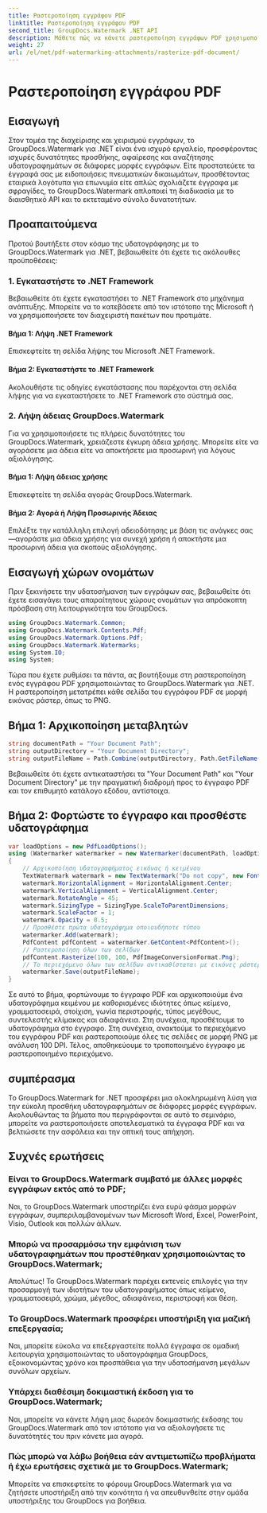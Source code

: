 ```yaml
---
title: Ραστεροποίηση εγγράφου PDF
linktitle: Ραστεροποίηση εγγράφου PDF
second_title: GroupDocs.Watermark .NET API
description: Μάθετε πώς να κάνετε ραστεροποίηση εγγράφων PDF χρησιμοποιώντας το GroupDocs.Watermark για .NET. Βελτιώστε την ασφάλεια των εγγράφων και την οπτική απήχηση χωρίς κόπο.
weight: 27
url: /el/net/pdf-watermarking-attachments/rasterize-pdf-document/
---
```


# Ραστεροποίηση εγγράφου PDF

## Εισαγωγή
Στον τομέα της διαχείρισης και χειρισμού εγγράφων, το GroupDocs.Watermark για .NET είναι ένα ισχυρό εργαλείο, προσφέροντας ισχυρές δυνατότητες προσθήκης, αφαίρεσης και αναζήτησης υδατογραφημάτων σε διάφορες μορφές εγγράφων. Είτε προστατεύετε τα έγγραφά σας με ειδοποιήσεις πνευματικών δικαιωμάτων, προσθέτοντας εταιρικά λογότυπα για επωνυμία είτε απλώς σχολιάζετε έγγραφα με σφραγίδες, το GroupDocs.Watermark απλοποιεί τη διαδικασία με το διαισθητικό API και το εκτεταμένο σύνολο δυνατοτήτων.
## Προαπαιτούμενα
Προτού βουτήξετε στον κόσμο της υδατογράφησης με το GroupDocs.Watermark για .NET, βεβαιωθείτε ότι έχετε τις ακόλουθες προϋποθέσεις:
### 1. Εγκαταστήστε το .NET Framework
Βεβαιωθείτε ότι έχετε εγκαταστήσει το .NET Framework στο μηχάνημα ανάπτυξης. Μπορείτε να το κατεβάσετε από τον ιστότοπο της Microsoft ή να χρησιμοποιήσετε τον διαχειριστή πακέτων που προτιμάτε.
#### Βήμα 1: Λήψη .NET Framework
Επισκεφτείτε τη σελίδα λήψης του Microsoft .NET Framework.
#### Βήμα 2: Εγκαταστήστε το .NET Framework
Ακολουθήστε τις οδηγίες εγκατάστασης που παρέχονται στη σελίδα λήψης για να εγκαταστήσετε το .NET Framework στο σύστημά σας.
### 2. Λήψη άδειας GroupDocs.Watermark
Για να χρησιμοποιήσετε τις πλήρεις δυνατότητες του GroupDocs.Watermark, χρειάζεστε έγκυρη άδεια χρήσης. Μπορείτε είτε να αγοράσετε μια άδεια είτε να αποκτήσετε μια προσωρινή για λόγους αξιολόγησης.
#### Βήμα 1: Λήψη άδειας χρήσης
Επισκεφτείτε τη σελίδα αγοράς GroupDocs.Watermark.
#### Βήμα 2: Αγορά ή Λήψη Προσωρινής Άδειας
Επιλέξτε την κατάλληλη επιλογή αδειοδότησης με βάση τις ανάγκες σας—αγοράστε μια άδεια χρήσης για συνεχή χρήση ή αποκτήστε μια προσωρινή άδεια για σκοπούς αξιολόγησης.

## Εισαγωγή χώρων ονομάτων
Πριν ξεκινήσετε την υδατοσήμανση των εγγράφων σας, βεβαιωθείτε ότι έχετε εισαγάγει τους απαραίτητους χώρους ονομάτων για απρόσκοπτη πρόσβαση στη λειτουργικότητα του GroupDocs.
```csharp
using GroupDocs.Watermark.Common;
using GroupDocs.Watermark.Contents.Pdf;
using GroupDocs.Watermark.Options.Pdf;
using GroupDocs.Watermark.Watermarks;
using System.IO;
using System;
```

Τώρα που έχετε ρυθμίσει τα πάντα, ας βουτήξουμε στη ραστεροποίηση ενός εγγράφου PDF χρησιμοποιώντας το GroupDocs.Watermark για .NET. Η ραστεροποίηση μετατρέπει κάθε σελίδα του εγγράφου PDF σε μορφή εικόνας ράστερ, όπως το PNG.
## Βήμα 1: Αρχικοποίηση μεταβλητών
```csharp
string documentPath = "Your Document Path";
string outputDirectory = "Your Document Directory";
string outputFileName = Path.Combine(outputDirectory, Path.GetFileName(documentPath));
```
Βεβαιωθείτε ότι έχετε αντικαταστήσει τα "Your Document Path" και "Your Document Directory" με την πραγματική διαδρομή προς το έγγραφο PDF και τον επιθυμητό κατάλογο εξόδου, αντίστοιχα.
## Βήμα 2: Φορτώστε το έγγραφο και προσθέστε υδατογράφημα
```csharp
var loadOptions = new PdfLoadOptions();
using (Watermarker watermarker = new Watermarker(documentPath, loadOptions))
{
    // Αρχικοποίηση υδατογραφήματος εικόνας ή κειμένου
    TextWatermark watermark = new TextWatermark("Do not copy", new Font("Arial", 8));
    watermark.HorizontalAlignment = HorizontalAlignment.Center;
    watermark.VerticalAlignment = VerticalAlignment.Center;
    watermark.RotateAngle = 45;
    watermark.SizingType = SizingType.ScaleToParentDimensions;
    watermark.ScaleFactor = 1;
    watermark.Opacity = 0.5;
    // Προσθέστε πρώτα υδατογράφημα οποιουδήποτε τύπου
    watermarker.Add(watermark);
    PdfContent pdfContent = watermarker.GetContent<PdfContent>();
    // Ραστεροποίηση όλων των σελίδων
    pdfContent.Rasterize(100, 100, PdfImageConversionFormat.Png);
    // Το περιεχόμενο όλων των σελίδων αντικαθίσταται με εικόνες ράστερ
    watermarker.Save(outputFileName);
}
```
Σε αυτό το βήμα, φορτώνουμε το έγγραφο PDF και αρχικοποιούμε ένα υδατογράφημα κειμένου με καθορισμένες ιδιότητες όπως κείμενο, γραμματοσειρά, στοίχιση, γωνία περιστροφής, τύπος μεγέθους, συντελεστής κλίμακας και αδιαφάνεια. Στη συνέχεια, προσθέτουμε το υδατογράφημα στο έγγραφο. Στη συνέχεια, ανακτούμε το περιεχόμενο του εγγράφου PDF και ραστεροποιούμε όλες τις σελίδες σε μορφή PNG με ανάλυση 100 DPI. Τέλος, αποθηκεύουμε το τροποποιημένο έγγραφο με ραστεροποιημένο περιεχόμενο.

## συμπέρασμα
Το GroupDocs.Watermark for .NET προσφέρει μια ολοκληρωμένη λύση για την εύκολη προσθήκη υδατογραφημάτων σε διάφορες μορφές εγγράφων. Ακολουθώντας τα βήματα που περιγράφονται σε αυτό το σεμινάριο, μπορείτε να ραστεροποιήσετε αποτελεσματικά τα έγγραφα PDF και να βελτιώσετε την ασφάλεια και την οπτική τους απήχηση.
## Συχνές ερωτήσεις
### Είναι το GroupDocs.Watermark συμβατό με άλλες μορφές εγγράφων εκτός από το PDF;
Ναι, το GroupDocs.Watermark υποστηρίζει ένα ευρύ φάσμα μορφών εγγράφων, συμπεριλαμβανομένων των Microsoft Word, Excel, PowerPoint, Visio, Outlook και πολλών άλλων.
### Μπορώ να προσαρμόσω την εμφάνιση των υδατογραφημάτων που προστέθηκαν χρησιμοποιώντας το GroupDocs.Watermark;
Απολύτως! Το GroupDocs.Watermark παρέχει εκτενείς επιλογές για την προσαρμογή των ιδιοτήτων του υδατογραφήματος όπως κείμενο, γραμματοσειρά, χρώμα, μέγεθος, αδιαφάνεια, περιστροφή και θέση.
### Το GroupDocs.Watermark προσφέρει υποστήριξη για μαζική επεξεργασία;
Ναι, μπορείτε εύκολα να επεξεργαστείτε πολλά έγγραφα σε ομαδική λειτουργία χρησιμοποιώντας το υδατογράφημα GroupDocs, εξοικονομώντας χρόνο και προσπάθεια για την υδατοσήμανση μεγάλων συνόλων αρχείων.
### Υπάρχει διαθέσιμη δοκιμαστική έκδοση για το GroupDocs.Watermark;
Ναι, μπορείτε να κάνετε λήψη μιας δωρεάν δοκιμαστικής έκδοσης του GroupDocs.Watermark από τον ιστότοπο για να αξιολογήσετε τις δυνατότητές του πριν κάνετε μια αγορά.
### Πώς μπορώ να λάβω βοήθεια εάν αντιμετωπίζω προβλήματα ή έχω ερωτήσεις σχετικά με το GroupDocs.Watermark;
Μπορείτε να επισκεφτείτε το φόρουμ GroupDocs.Watermark για να ζητήσετε υποστήριξη από την κοινότητα ή να απευθυνθείτε στην ομάδα υποστήριξης του GroupDocs για βοήθεια.